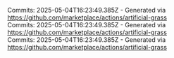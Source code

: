Commits: 2025-05-04T16:23:49.385Z - Generated via https://github.com/marketplace/actions/artificial-grass
<br>
Commits: 2025-05-04T16:23:49.385Z - Generated via https://github.com/marketplace/actions/artificial-grass
<br>
Commits: 2025-05-04T16:23:49.385Z - Generated via https://github.com/marketplace/actions/artificial-grass
<br>
